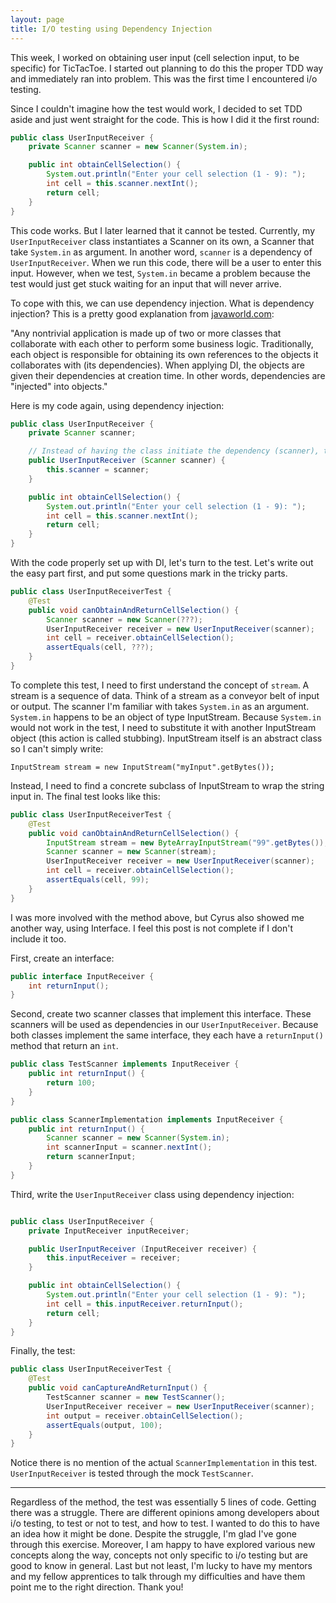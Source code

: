```yaml
---
layout: page
title: I/O testing using Dependency Injection
---
```


This week, I worked on obtaining user input (cell selection input, to be specific) for TicTacToe. 
I started out planning to do this the proper TDD way and immediately ran into problem. This was the first time I encountered i/o testing. 

Since I couldn't imagine how the test would work, I decided to set TDD aside and just went straight for the code.
This is how I did it the first round:

```java
public class UserInputReceiver {
    private Scanner scanner = new Scanner(System.in);

    public int obtainCellSelection() {
        System.out.println("Enter your cell selection (1 - 9): ");
        int cell = this.scanner.nextInt();
        return cell;
    }
}
```

This code works. But I later learned that it cannot be tested. 
Currently, my `UserInputReceiver` class instantiates a Scanner on its own, a Scanner that take `System.in` as argument. In another word, `scanner` is a dependency of `UserInputReceiver`. 
When we run this code, there will be a user to enter this input. However, when we test, `System.in` became a problem because the test would just get stuck waiting for an input that will never arrive. 

To cope with this, we can use dependency injection. What is dependency injection?
This is a pretty good explanation from <a href="http://www.javaworld.com/article/2071914/excellent-explanation-of-dependency-injection--inversion-of-control-.html">javaworld.com</a>:

"Any nontrivial application is made up of two or more classes that collaborate with each other to perform some business logic. Traditionally, each object is responsible for obtaining its own references to the objects it collaborates with (its dependencies). When applying DI, the objects are given their dependencies at creation time. In other words, dependencies are "injected" into objects."

Here is my code again, using dependency injection:

```java
public class UserInputReceiver {
    private Scanner scanner;

    // Instead of having the class initiate the dependency (scanner), the dependency is passed in via a constructor. 
    public UserInputReceiver (Scanner scanner) {
        this.scanner = scanner;
    }

    public int obtainCellSelection() {
        System.out.println("Enter your cell selection (1 - 9): ");
        int cell = this.scanner.nextInt();
        return cell;
    }
}
```

With the code properly set up with DI, let's turn to the test.
Let's write out the easy part first, and put some questions mark in the tricky parts.

```java
public class UserInputReceiverTest {
    @Test
    public void canObtainAndReturnCellSelection() {
        Scanner scanner = new Scanner(???);
        UserInputReceiver receiver = new UserInputReceiver(scanner);
        int cell = receiver.obtainCellSelection();
        assertEquals(cell, ???);
    }
}
```

To complete this test, I need to first understand the concept of `stream`. A stream is a sequence of data. Think of a stream as a conveyor belt of input or output.
The scanner I'm familiar with takes `System.in` as an argument. `System.in` happens to be an object of type InputStream. 
Because `System.in` would not work in the test, I need to substitute it with another InputStream object (this action is called stubbing). 
InputStream itself is an abstract class so I can't simply write:

`InputStream stream = new InputStream("myInput".getBytes());`

Instead, I need to find a concrete subclass of InputStream to wrap the string input in.
The final test looks like this:

```java
public class UserInputReceiverTest {
    @Test
    public void canObtainAndReturnCellSelection() {
        InputStream stream = new ByteArrayInputStream("99".getBytes());
        Scanner scanner = new Scanner(stream);
        UserInputReceiver receiver = new UserInputReceiver(scanner);
        int cell = receiver.obtainCellSelection();
        assertEquals(cell, 99);
    }
}
```

I was more involved with the method above, but Cyrus also showed me another way, using Interface.
I feel this post is not complete if I don't include it too.


First, create an interface:

```java
public interface InputReceiver {
    int returnInput();
}
```

Second, create two scanner classes that implement this interface. 
These scanners will be used as dependencies in our `UserInputReceiver`. 
Because both classes implement the same interface, they each have a `returnInput()` method that return an `int`.

```java
public class TestScanner implements InputReceiver {
    public int returnInput() {
        return 100;
    }
}
```

```java
public class ScannerImplementation implements InputReceiver {
    public int returnInput() {
        Scanner scanner = new Scanner(System.in);
        int scannerInput = scanner.nextInt();
        return scannerInput;
    }
}
```

Third, write the `UserInputReceiver` class using dependency injection:
```java

public class UserInputReceiver {
    private InputReceiver inputReceiver;

    public UserInputReceiver (InputReceiver receiver) {
        this.inputReceiver = receiver;
    }

    public int obtainCellSelection() {
        System.out.println("Enter your cell selection (1 - 9): ");
        int cell = this.inputReceiver.returnInput();
        return cell;
    }
}
```

Finally, the test:

```java
public class UserInputReceiverTest {
    @Test
    public void canCaptureAndReturnInput() {
        TestScanner scanner = new TestScanner();
        UserInputReceiver receiver = new UserInputReceiver(scanner);
        int output = receiver.obtainCellSelection();
        assertEquals(output, 100);
    }
}
```
Notice there is no mention of the actual `ScannerImplementation` in this test. 
`UserInputReceiver` is tested through the mock `TestScanner`.

---------

Regardless of the method, the test was essentially 5 lines of code. Getting there was a struggle.
There are different opinions among developers about i/o testing, to test or not to test, and how to test. I wanted to do this to have an idea how it might be done. 
Despite the struggle, I'm glad I've gone through this exercise. Moreover, I am happy to have explored various new concepts along the way, concepts not only specific to i/o testing but are good to know in general.
Last but not least, I'm lucky to have my mentors and my fellow apprentices to talk through my difficulties and have them point me to the right direction. Thank you!

